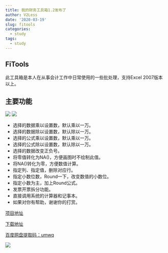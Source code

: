 ```yaml
---
title: 我的财务工具箱1.2发布了
author: V2Less
date: '2020-03-19'
slug: fitools
categories:
  - study
tags:
  - study
---
```

## FiTools
此工具箱是本人在从事会计工作中日常使用的一些批处理，支持Excel 2007版本以上。
## 主要功能
![](/post/2020-03-19-我的财务工具箱1-0发布了_files/xc.gif)
![](/post/2020-03-19-我的财务工具箱1-0发布了_files/fapiaochaifen.gif)

- 选择的数据乘以设置数，默认乘以一万。
- 选择的数据除以设置数，默认除以一万。
- 选择的公式乘以设置数，默认乘以一万。
- 选择的公式除以设置数，默认除以一万。
- 选择的数据改变正负号。
- 将零值转化为NA()，方便画图时不绘制此值。
- 将NA()转化为零，方便数值计算。
- 指定列、指定值，删除对应行。
- 指定小数位数，Round一下，改变数值的小数位。
- 指定小数为主，加上Round公式。
- 发票开票拆分功能。
- 直接调用系统的计算器和记事本。
- 如果对你有帮助，谢谢你的打赏。





[项目地址](https://github.com/sandylaw/Fitools)

[下载地址](https://github.com/sandylaw/Fitools/releases)


[百度网盘提取码：umwq](https://pan.baidu.com/s/1Cn12Rw_Rl1NhkWiedEbAYQ)

![](/tech/2020-03-19-我的财务工具箱1-0发布了_files/pay.png)
